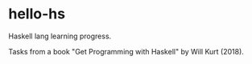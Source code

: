 # hello-hs
Haskell lang learning progress.

Tasks from a book "Get Programming with Haskell" by Will Kurt (2018).
